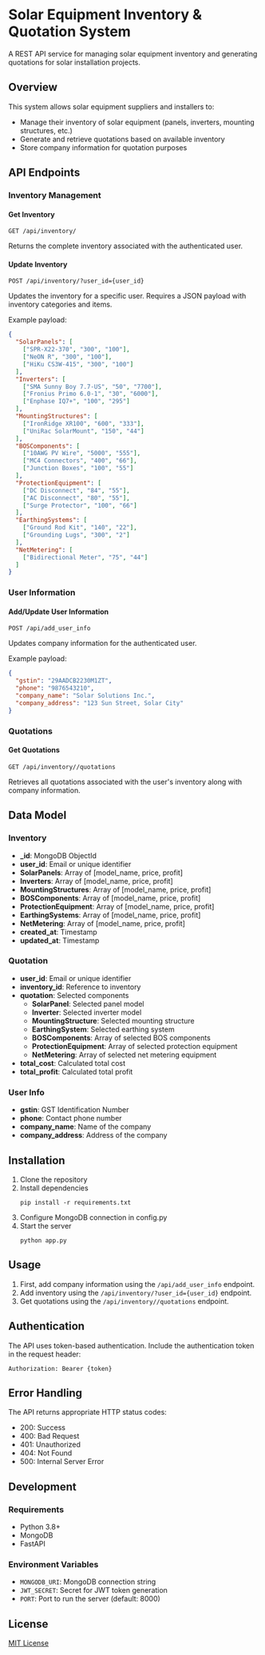 # Solar Equipment Inventory & Quotation System

A REST API service for managing solar equipment inventory and generating quotations for solar installation projects.

## Overview

This system allows solar equipment suppliers and installers to:
- Manage their inventory of solar equipment (panels, inverters, mounting structures, etc.)
- Generate and retrieve quotations based on available inventory
- Store company information for quotation purposes

## API Endpoints

### Inventory Management

#### Get Inventory
```
GET /api/inventory/
```
Returns the complete inventory associated with the authenticated user.

#### Update Inventory
```
POST /api/inventory/?user_id={user_id}
```
Updates the inventory for a specific user. Requires a JSON payload with inventory categories and items.

Example payload:
```json
{
  "SolarPanels": [
    ["SPR-X22-370", "300", "100"],
    ["NeON R", "300", "100"],
    ["HiKu CS3W-415", "300", "100"]
  ],
  "Inverters": [
    ["SMA Sunny Boy 7.7-US", "50", "7700"],
    ["Fronius Primo 6.0-1", "30", "6000"],
    ["Enphase IQ7+", "100", "295"]
  ],
  "MountingStructures": [
    ["IronRidge XR100", "600", "333"],
    ["UniRac SolarMount", "150", "44"]
  ],
  "BOSComponents": [
    ["10AWG PV Wire", "5000", "555"],
    ["MC4 Connectors", "400", "66"],
    ["Junction Boxes", "100", "55"]
  ],
  "ProtectionEquipment": [
    ["DC Disconnect", "84", "55"],
    ["AC Disconnect", "80", "55"],
    ["Surge Protector", "100", "66"]
  ],
  "EarthingSystems": [
    ["Ground Rod Kit", "140", "22"],
    ["Grounding Lugs", "300", "2"]
  ],
  "NetMetering": [
    ["Bidirectional Meter", "75", "44"]
  ]
}
```

### User Information

#### Add/Update User Information
```
POST /api/add_user_info
```
Updates company information for the authenticated user.

Example payload:
```json
{
  "gstin": "29AADCB2230M1ZT",
  "phone": "9876543210",
  "company_name": "Solar Solutions Inc.",
  "company_address": "123 Sun Street, Solar City"
}
```

### Quotations

#### Get Quotations
```
GET /api/inventory//quotations
```
Retrieves all quotations associated with the user's inventory along with company information.

## Data Model

### Inventory
- **_id**: MongoDB ObjectId
- **user_id**: Email or unique identifier
- **SolarPanels**: Array of [model_name, price, profit]
- **Inverters**: Array of [model_name, price, profit]
- **MountingStructures**: Array of [model_name, price, profit]
- **BOSComponents**: Array of [model_name, price, profit]
- **ProtectionEquipment**: Array of [model_name, price, profit]
- **EarthingSystems**: Array of [model_name, price, profit]
- **NetMetering**: Array of [model_name, price, profit]
- **created_at**: Timestamp
- **updated_at**: Timestamp

### Quotation
- **user_id**: Email or unique identifier
- **inventory_id**: Reference to inventory
- **quotation**: Selected components
  - **SolarPanel**: Selected panel model
  - **Inverter**: Selected inverter model
  - **MountingStructure**: Selected mounting structure
  - **EarthingSystem**: Selected earthing system
  - **BOSComponents**: Array of selected BOS components
  - **ProtectionEquipment**: Array of selected protection equipment
  - **NetMetering**: Array of selected net metering equipment
- **total_cost**: Calculated total cost
- **total_profit**: Calculated total profit

### User Info
- **gstin**: GST Identification Number
- **phone**: Contact phone number
- **company_name**: Name of the company
- **company_address**: Address of the company

## Installation

1. Clone the repository
2. Install dependencies
   ```
   pip install -r requirements.txt
   ```
3. Configure MongoDB connection in config.py
4. Start the server
   ```
   python app.py
   ```

## Usage

1. First, add company information using the `/api/add_user_info` endpoint.
2. Add inventory using the `/api/inventory/?user_id={user_id}` endpoint.
3. Get quotations using the `/api/inventory//quotations` endpoint.

## Authentication

The API uses token-based authentication. Include the authentication token in the request header:
```
Authorization: Bearer {token}
```

## Error Handling

The API returns appropriate HTTP status codes:
- 200: Success
- 400: Bad Request
- 401: Unauthorized
- 404: Not Found
- 500: Internal Server Error

## Development

### Requirements
- Python 3.8+
- MongoDB
- FastAPI

### Environment Variables
- `MONGODB_URI`: MongoDB connection string
- `JWT_SECRET`: Secret for JWT token generation
- `PORT`: Port to run the server (default: 8000)

## License

[MIT License](LICENSE)
